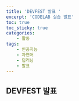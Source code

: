 ```yaml
---
title: 'DEVFEST 발표 '
excerpt: 'CODELAB 실습 발표'
toc: true
toc_sticky: true
categories:
    - 활동
tags:
    - 인공지능
    - 자연어
    - 딥러닝
    - 발표
---
```


## DEVFEST 발표
